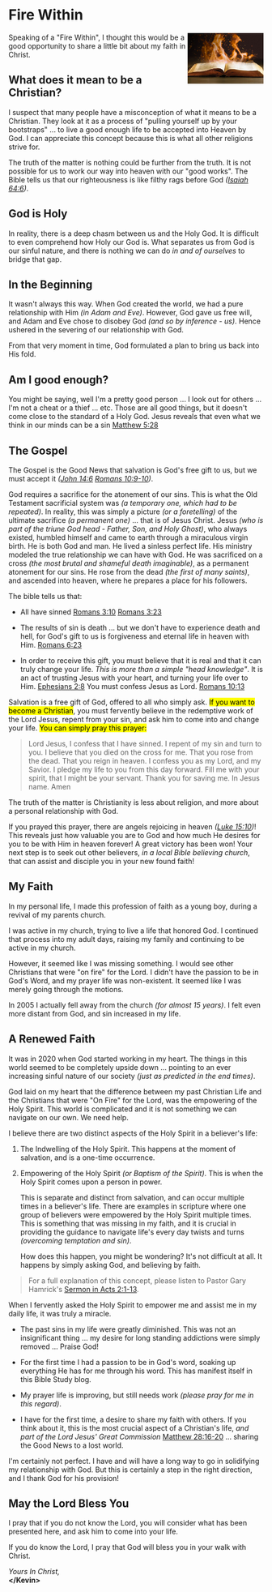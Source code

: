 # Fire Within

<script type="text/javascript" src="pageSetup.js"></script>

<img class="diagram"
     src="FireWithinLogo4.jpg"
     alt="Fire Within"
     width="150px"
     align="right"> <!-- NOTE: align allows text to flow around image :-) -->

Speaking of a "Fire Within", I thought this would be a good
opportunity to share a little bit about my faith in Christ.

## What does it mean to be a Christian?

I suspect that many people have a misconception of what it means to be
a Christian.  They look at it as a process of "pulling yourself up by
your bootstraps" ... to live a good enough life to be accepted into
Heaven by God.  I can appreciate this concept because this is what all
other religions strive for.

The truth of the matter is nothing could be further from the truth.
It is not possible for us to work our way into heaven with our "good
works".  The Bible tells us that our righteousness is like filthy rags
before God _([Isaiah 64:6](https://bible.com/bible/isa.64.6.niv))_.

## God is Holy

In reality, there is a deep chasm between us and the Holy God.  It is
difficult to even comprehend how Holy our God is.  What separates us
from God is our sinful nature, and there is nothing we can do _in and
of ourselves_ to bridge that gap.

## In the Beginning

It wasn't always this way.  When God created the world, we had a pure
relationship with Him _(in Adam and Eve)_.  However, God gave us free
will, and Adam and Eve chose to disobey God _(and so by inference -
us)_.  Hence ushered in the severing of our relationship with God.

From that very moment in time, God formulated a plan to bring us back
into His fold.

## Am I good enough?

You might be saying, well I'm a pretty good person ... I look out for
others ... I'm not a cheat or a thief ... etc.  Those are all good
things, but it doesn't come close to the standard of a Holy God.
Jesus reveals that even what we think in our minds can be a sin
[Matthew 5:28](https://bible.com/bible/mat.5.28.niv)


## The Gospel

The Gospel is the Good News that salvation is God's free gift to us,
but we must accept it
_([John 14:6](https://bible.com/bible/jhn.14.6.niv)
[Romans 10:9-10](https://bible.com/bible/rom.10.9-10.niv))_.

God requires a sacrifice for the atonement of our sins.  This is what
the Old Testament sacrificial system was _(a temporary one, which had
to be repeated)_.  In reality, this was simply a picture _(or a
foretelling)_ of the ultimate sacrifice _(a permanent one)_ ... that is
of Jesus Christ.  Jesus _(who is part of the triune God head - Father,
Son, and Holy Ghost)_, who always existed, humbled himself and came to
earth through a miraculous virgin birth.  He is both God and man.  He
lived a sinless perfect life.  His ministry modeled the true
relationship we can have with God.  He was sacrificed on a cross _(the
most brutal and shameful death imaginable)_, as a permanent atonement
for our sins.  He rose from the dead _(the first of many saints)_, and
ascended into heaven, where he prepares a place for his followers.

The bible tells us that:

- All have sinned
  [Romans 3:10](https://bible.com/bible/rom.3.10.niv)
  [Romans 3:23](https://bible.com/bible/rom.3.23.niv)

- The results of sin is death ... but we don't have to experience
  death and hell, for God's gift to us is forgiveness and eternal life
  in heaven with Him.
  [Romans 6:23](https://bible.com/bible/rom.6.23.niv)

- In order to receive this gift, you must believe that it is real and
  that it can truly change your life. _This is more than a simple
  "head knowledge"_.  It is an act of trusting Jesus with your heart,
  and turning your life over to Him.
  [Ephesians 2:8](https://bible.com/bible/eph.2.8.niv)
  You must confess Jesus as Lord.
  [Romans 10:13](https://bible.com/bible/rom.10.13.niv)

Salvation is a free gift of God, offered to all who simply ask.
<mark>If you want to become a Christian</mark>, you must fervently
believe in the redemptive work of the Lord Jesus, repent from your
sin, and ask him to come into and change your life.  <mark>You can
simply pray this prayer:</mark>

> Lord Jesus, I confess that I have sinned.
> I repent of my sin and turn to you.
> I believe that you died on the cross for me.
> That you rose from the dead.
> That you reign in heaven.
> I confess you as my Lord, and my Savior.
> I pledge my life to you from this day forward.
> Fill me with your spirit, that I might be your servant.
> Thank you for saving me.
> In Jesus name.
> Amen

The truth of the matter is Christianity is less about religion, and
more about a personal relationship with God.

If you prayed this prayer, there are angels rejoicing in heaven
_([Luke 15:10](https://bible.com/bible/luk.15.10.niv))_!  This reveals
just how valuable you are to God and how much He desires for you to be
with Him in heaven forever!  A great victory has been won!  Your next
step is to seek out other believers, _in a local Bible believing
church_, that can assist and disciple you in your new found faith!


## My Faith

In my personal life, I made this profession of faith as a young boy,
during a revival of my parents church.

I was active in my church, trying to live a life that honored God.  I
continued that process into my adult days, raising my family and
continuing to be active in my church.

However, it seemed like I was missing something.  I would see other
Christians that were "on fire" for the Lord.  I didn't have the
passion to be in God's Word, and my prayer life was non-existent.  It
seemed like I was merely going through the motions.

In 2005 I actually fell away from the church _(for almost 15 years)_.
I felt even more distant from God, and sin increased in my life.

## A Renewed Faith

It was in 2020 when God started working in my heart.  The things in
this world seemed to be completely upside down ... pointing to an ever
increasing sinful nature of our society _(just as predicted in the end
times)_.

God laid on my heart that the difference between my past Christian
Life and the Christians that were "On Fire" for the Lord, was the
empowering of the Holy Spirit.  This world is complicated and it is
not something we can navigate on our own.  We need help.

I believe there are two distinct aspects of the Holy Spirit in a
believer's life:

1. The Indwelling of the Holy Spirit.  This happens at the moment of
   salvation, and is a one-time occurrence.

2. Empowering of the Holy Spirit _(or Baptism of the Spirit)_.  This is
   when the Holy Spirit comes upon a person in power.  

   This is separate and distinct from salvation, and can occur multiple
   times in a believer's life.  There are examples in scripture where
   one group of believers were empowered by the Holy Spirit multiple
   times.  This is something that was missing in my faith, and it is
   crucial in providing the guidance to navigate life's every day
   twists and turns _(overcoming temptation and sin)_.

   How does this happen, you might be wondering?  It's not difficult
   at all.  It happens by simply asking God, and believing by faith.

> For a full explanation of this concept, please listen to
> Pastor Gary Hamrick's [Sermon in Acts 2:1-13](https://cornerstonechapel.net/teaching/20151104/).

When I fervently asked the Holy Spirit to empower me and assist me in
my daily life, it was truly a miracle.

- The past sins in my life were greatly diminished.  This was not an
  insignificant thing ... my desire for long standing addictions were
  simply removed ... Praise God!

- For the first time I had a passion to be in God's word, soaking up
  everything He has for me through his word.  This has manifest itself
  in this Bible Study blog.

- My prayer life is improving, but still needs work _(please pray for
  me in this regard)_.

- I have for the first time, a desire to share my faith with others.
  If you think about it, this is the most crucial aspect of a
  Christian's life, _and part of the Lord Jesus' Great Commission_
  [Matthew 28:16-20](https://bible.com/bible/mat.28.16-20.niv)
  ... sharing the Good News to a lost world.

I'm certainly not perfect.  I have and will have a long way to go in
solidifying my relationship with God.  But this is certainly a step in
the right direction, and I thank God for his provision!


## May the Lord Bless You

I pray that if you do not know the Lord, you will consider what has
been presented here, and ask him to come into your life.

If you do know the Lord, I pray that God will bless you in your walk
with Christ.

_Yours In Christ,_
<br/>**&lt;/Kevin&gt;**
<br/><span id="inquire"></span>
<script>
  addInquire('Fire%20Within%20Feedback');
</script>
